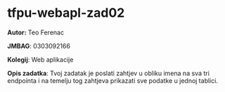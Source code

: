 # tfpu-webapl-zad02

**Autor:** Teo Ferenac

**JMBAG**: 0303092166

**Kolegij**: Web aplikacije

**Opis zadatka**: Tvoj zadatak je poslati zahtjev u obliku imena na sva tri endpointa i na temelju tog zahtjeva prikazati sve podatke u jednoj tablici.